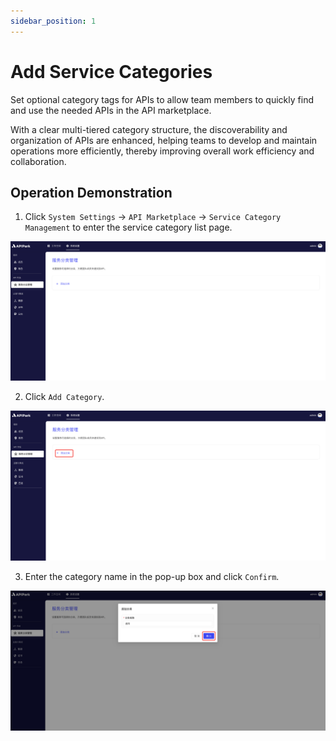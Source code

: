 ```yaml
---
sidebar_position: 1
---
```


# Add Service Categories

Set optional category tags for APIs to allow team members to quickly find and use the needed APIs in the API marketplace.

With a clear multi-tiered category structure, the discoverability and organization of APIs are enhanced, helping teams to develop and maintain operations more efficiently, thereby improving overall work efficiency and collaboration.

## Operation Demonstration

1. Click `System Settings` -> `API Marketplace` -> `Service Category Management` to enter the service category list page.

![](../../tutorials/api-market/images/2024-08-13/de1a33493e8faf8e5a70d38ef5acf7ca831d4168445749e1591f2a59a7d5ca15.png)  

2. Click `Add Category`.

![](../../tutorials/api-market/images/2024-08-13/6418688cae73417fe542d2d83f3236f6517b056af6f7d5730f6d8415de1a7744.png)  

3. Enter the category name in the pop-up box and click `Confirm`.

![](../../tutorials/api-market/images/2024-08-13/cb0bb269919afd7c42638a04c1952f0e769560339f4a03e0d844fd60b083460a.png)  
